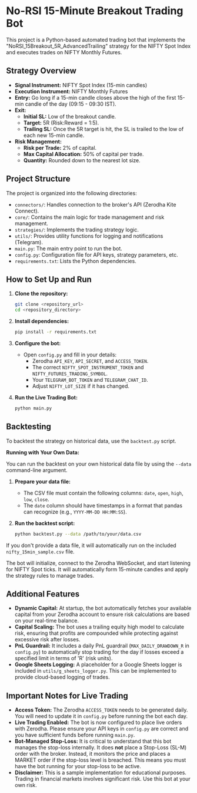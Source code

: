 # No-RSI 15-Minute Breakout Trading Bot

This project is a Python-based automated trading bot that implements the "NoRSI_15Breakout_5R_AdvancedTrailing" strategy for the NIFTY Spot Index and executes trades on NIFTY Monthly Futures.

## Strategy Overview

- **Signal Instrument:** NIFTY Spot Index (15-min candles)
- **Execution Instrument:** NIFTY Monthly Futures
- **Entry:** Go long if a 15-min candle closes above the high of the first 15-min candle of the day (09:15 - 09:30 IST).
- **Exit:**
    - **Initial SL:** Low of the breakout candle.
    - **Target:** 5R (Risk:Reward = 1:5).
    - **Trailing SL:** Once the 5R target is hit, the SL is trailed to the low of each new 15-min candle.
- **Risk Management:**
    - **Risk per Trade:** 2% of capital.
    - **Max Capital Allocation:** 50% of capital per trade.
    - **Quantity:** Rounded down to the nearest lot size.

## Project Structure

The project is organized into the following directories:

- `connectors/`: Handles connection to the broker's API (Zerodha Kite Connect).
- `core/`: Contains the main logic for trade management and risk management.
- `strategies/`: Implements the trading strategy logic.
- `utils/`: Provides utility functions for logging and notifications (Telegram).
- `main.py`: The main entry point to run the bot.
- `config.py`: Configuration file for API keys, strategy parameters, etc.
- `requirements.txt`: Lists the Python dependencies.

## How to Set Up and Run

1.  **Clone the repository:**
    ```bash
    git clone <repository_url>
    cd <repository_directory>
    ```

2.  **Install dependencies:**
    ```bash
    pip install -r requirements.txt
    ```

3.  **Configure the bot:**
    - Open `config.py` and fill in your details:
        - Zerodha `API_KEY`, `API_SECRET`, and `ACCESS_TOKEN`.
        - The correct `NIFTY_SPOT_INSTRUMENT_TOKEN` and `NIFTY_FUTURES_TRADING_SYMBOL`.
        - Your `TELEGRAM_BOT_TOKEN` and `TELEGRAM_CHAT_ID`.
        - Adjust `NIFTY_LOT_SIZE` if it has changed.

4.  **Run the Live Trading Bot:**
    ```bash
    python main.py
    ```

## Backtesting

To backtest the strategy on historical data, use the `backtest.py` script.

**Running with Your Own Data:**

You can run the backtest on your own historical data file by using the `--data` command-line argument.

1.  **Prepare your data file:**
    - The CSV file must contain the following columns: `date`, `open`, `high`, `low`, `close`.
    - The `date` column should have timestamps in a format that pandas can recognize (e.g., `YYYY-MM-DD HH:MM:SS`).

2.  **Run the backtest script:**
    ```bash
    python backtest.py --data /path/to/your/data.csv
    ```

If you don't provide a data file, it will automatically run on the included `nifty_15min_sample.csv` file.

The bot will initialize, connect to the Zerodha WebSocket, and start listening for NIFTY Spot ticks. It will automatically form 15-minute candles and apply the strategy rules to manage trades.

## Additional Features

- **Dynamic Capital:** At startup, the bot automatically fetches your available capital from your Zerodha account to ensure risk calculations are based on your real-time balance.
- **Capital Scaling:** The bot uses a trailing equity high model to calculate risk, ensuring that profits are compounded while protecting against excessive risk after losses.
- **PnL Guardrail:** It includes a daily PnL guardrail (`MAX_DAILY_DRAWDOWN_R` in `config.py`) to automatically stop trading for the day if losses exceed a specified limit in terms of 'R' (risk units).
- **Google Sheets Logging:** A placeholder for a Google Sheets logger is included in `utils/g_sheets_logger.py`. This can be implemented to provide cloud-based logging of trades.

## Important Notes for Live Trading

- **Access Token:** The Zerodha `ACCESS_TOKEN` needs to be generated daily. You will need to update it in `config.py` before running the bot each day.
- **Live Trading Enabled:** The bot is now configured to place live orders with Zerodha. Please ensure your API keys in `config.py` are correct and you have sufficient funds before running `main.py`.
- **Bot-Managed Stop-Loss:** It is critical to understand that this bot manages the stop-loss internally. It does **not** place a Stop-Loss (SL-M) order with the broker. Instead, it monitors the price and places a MARKET order if the stop-loss level is breached. This means you must have the bot running for your stop-loss to be active.
- **Disclaimer:** This is a sample implementation for educational purposes. Trading in financial markets involves significant risk. Use this bot at your own risk.
